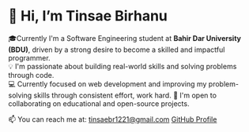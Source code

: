# 👋 Hi, I’m Tinsae Birhanu

🎓Currently I'm a Software Engineering student at **Bahir Dar University (BDU)**, driven by a strong desire to become a skilled and impactful programmer.  
💡 I'm passionate about building real-world skills and solving problems through code.  
💻 Currently focused on web development and improving my problem-solving skills through consistent effort, work hard.
🤝 I'm open to collaborating on educational and open-source projects.

📫 You can reach me at: [tinsaebr1221@gmail.com](mailto:tinsaebr1221@gmail.com) [GitHub Profile](https://github.com/ktinsu)
  
